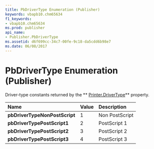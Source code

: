 ```yaml
---
title: PbDriverType Enumeration (Publisher)
keywords: vbapb10.chm65634
f1_keywords:
- vbapb10.chm65634
ms.prod: publisher
api_name:
- Publisher.PbDriverType
ms.assetid: d6f699cc-34c7-00fe-9c18-da5cdd6b98e7
ms.date: 06/08/2017
---
```



# PbDriverType Enumeration (Publisher)

Driver-type constants returned by the  ** [Printer.DriverType](Publisher.Printer.DriverType.md)** property.



|**Name**|**Value**|**Description**|
|:-----|:-----|:-----|
| **pbDriverTypeNonPostScript**|1|Non PostScript|
| **pbDriverTypePostScript1**|2|PostScript 1|
| **pbDriverTypePostScript2**|3|PostScript 2|
| **pbDriverTypePostScript3**|4|PostScript 3|

